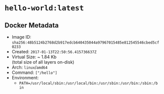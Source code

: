 # `hello-world:latest`

## Docker Metadata

- Image ID: `sha256:48b5124b2768d2b917edcb640435044a97967015485e812545546cbed5cf0233`
- Created: `2017-01-13T22:50:56.415736637Z`
- Virtual Size: ~ 1.84 Kb  
  (total size of all layers on-disk)
- Arch: `linux`/`amd64`
- Command: `["/hello"]`
- Environment:
  - `PATH=/usr/local/sbin:/usr/local/bin:/usr/sbin:/usr/bin:/sbin:/bin`
